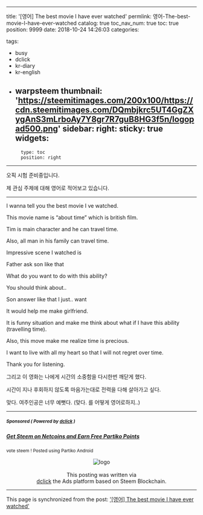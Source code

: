 
---
title: '[영어] The best movie I have ever watched'
permlink: 영어-The-best-movie-I-have-ever-watched
catalog: true
toc_nav_num: true
toc: true
position: 9999
date: 2018-10-24 14:26:03
categories:

tags:
- busy
- dclick
- kr-diary
- kr-english
- warpsteem
thumbnail: 'https://steemitimages.com/200x100/https://cdn.steemitimages.com/DQmbjkrc5UT4GgZXygAnS3mLrboAy7Y8gr7R7guB8HG3f5n/logopad500.png'
sidebar:
    right:
        sticky: true
widgets:
    -
        type: toc
        position: right
---


<p>오픽 시험 준비중입니다.</p>
<p>제 관심 주제에 대해 영어로 적어보고 있습니다.</p>
<hr />
<p>I wanna tell you the best movie I ve watched.</p>
<p>This movie name is “about time” which is british film.</p>
<p>Tim is main character and he can travel time.</p>
<p>Also, all man in his family can travel time.</p>
<p>Impressive scene I watched is</p>
<p>Father ask son like that</p>
<p>What do you want to do with this ability?</p>
<p>You should think about..</p>
<p>Son answer like that I just.. want</p>
<p>It would help me make girlfriend.</p>
<p>It is funny situation and make me think about what if I have this ability (travelling time).</p>
<p>Also, this move make me realize time is precious.</p>
<p>I want to live with all my heart so that I will not regret over time.</p>
<p>Thank you for listening.</p>
<p>그리고 이 영화는 나에게 시간의 소중함을 다시한번 깨닫게 했다.</p>
<p>시간이 지나 후회하지 않도록 마음가는대로 전력을 다해 살아가고 싶다.</p>
<p>맞다. 여주인공은 너무 예뻣다. (맞다. 를 어떻게 영어로하지..)</p>


***
#####  <sub> **Sponsored ( Powered by [dclick](https://www.dclick.io) )** </sub>
##### [Get Steem on Netcoins and Earn Free Partiko Points](https://api.dclick.io/v1/c?x=eyJhbGciOiJIUzI1NiIsInR5cCI6IkpXVCJ9.eyJjIjoiamFjb2J5dSIsInMiOiItLTE1NDAxMTI3MDIyMTUiLCJhIjpbMjE3XSwidXJsIjoiaHR0cHM6Ly9zdGVlbWl0LmNvbS9zdGVlbS9AYmx1ZW5nZWwvZ2V0LXN0ZWVtLW9uLW5ldGNvaW5zLWFuZC1lYXJuLWZyZWUtcGFydGlrby1wb2ludHMtdXdpeGxzZ2YiLCJpYXQiOjE1NDAxMTI3MDIsImV4cCI6MTg1NTQ3MjcwMn0.zKtFsSIMJHlJnrzajKpAs27GeRuV8jkOKtFsiZPlbhI)
<sup>vote steem ! Posted using Partiko Android</sup>
<br><center>![logo](https://steemitimages.com/200x100/https://cdn.steemitimages.com/DQmbjkrc5UT4GgZXygAnS3mLrboAy7Y8gr7R7guB8HG3f5n/logopad500.png)<br><br>This posting was written via <br>[dclick](https://www.dclick.io) the Ads platform based on Steem Blockchain.</center>



- - -

This page is synchronized from the post: ['[영어] The best movie I have ever watched'](https://steempeak.com/@jacobyu/290-the-best-movie-i-have-ever-watched)
